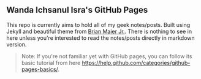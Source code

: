 ## Wanda Ichsanul Isra's GitHub Pages

This repo is currently aims to hold all of my geek notes/posts. Built using Jekyll and beautiful theme from [Brian Maier Jr.](https://github.com/brianmaierjr/long-haul). There is nothing to see in here unless you're interested to read the notes/posts directly in markdown version.

> Note: If you're not familiar yet with GitHub pages, you can follow its basic tutorial from here https://help.github.com/categories/github-pages-basics/.
